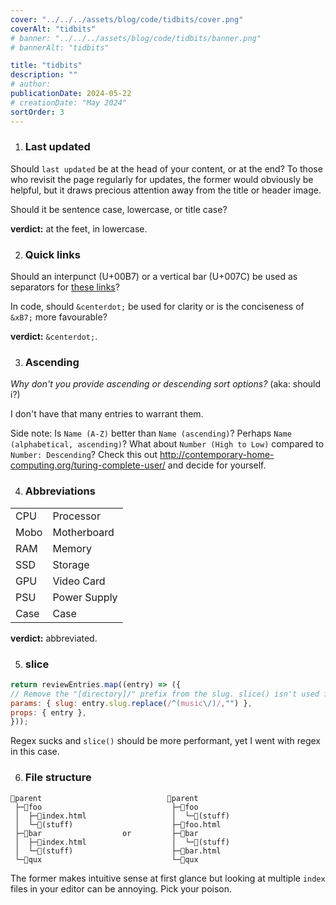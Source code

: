 ```yaml
---
cover: "../../../assets/blog/code/tidbits/cover.png"
coverAlt: "tidbits"
# banner: "../../../assets/blog/code/tidbits/banner.png"
# bannerAlt: "tidbits"

title: "tidbits"
description: ""
# author:
publicationDate: 2024-05-22
# creationDate: "May 2024"
sortOrder: 3
---
```


1. ### Last updated

Should `last updated` be at the head of your content, or at the end? To those who revisit the page regularly for updates, the former would obviously be helpful, but it draws precious attention away from the title or header image.

Should it be sentence case, lowercase, or title case?

**verdict:** at the feet, in lowercase.

2. ### Quick links

Should an interpunct (U+00B7) or a vertical bar (U+007C) be used as separators for [these links](http://localhost:4321/blog/reviews)?

In code, should `&centerdot;` be used for clarity or is the conciseness of `&xB7;` more favourable?

**verdict:** `&centerdot;`.

3. ### Ascending

*Why don't you provide ascending or descending sort options?* (aka: should i?)

I don't have that many entries to warrant them.

Side note: Is `Name (A-Z)` better than `Name (ascending)`? Perhaps `Name (alphabetical, ascending)`? What about `Number (High to Low)` compared to `Number: Descending`? Check this out http://contemporary-home-computing.org/turing-complete-user/ and decide for yourself.

4. ### Abbreviations

|||
|:-----|:---|
| CPU  | Processor
| Mobo | Motherboard
| RAM  | Memory
| SSD  | Storage
| GPU  | Video Card
| PSU  | Power Supply
| Case | Case

**verdict:** abbreviated.

5. ### slice
```js
return reviewEntries.map((entry) => ({
// Remove the "[directory]/" prefix from the slug. slice() isn't used for clarity
params: { slug: entry.slug.replace(/^(music\/)/,"") },
props: { entry },
}));
```
Regex sucks and `slice()` should be more performant, yet I went with regex in this case.

6. ### File structure
```
📂parent                            📂parent
 ├─📂foo                             ├─📂foo
 │  ├─📜index.html                   │  └─📜(stuff)
 │  └─📜(stuff)                      ├─📜foo.html
 ├─📂bar                  or         ├─📂bar
 │  ├─📜index.html                   │  └─📜(stuff)
 │  └─📜(stuff)                      ├─📜bar.html
 └─📂qux                             └─📂qux
```
The former makes intuitive sense at first glance but looking at multiple `index` files in your editor can be annoying. Pick your poison.